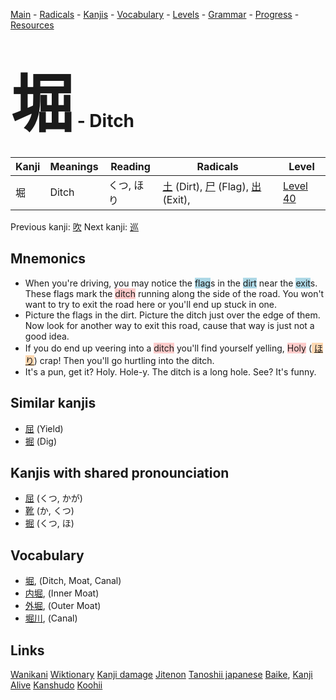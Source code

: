 <style> bigfont {font-size: 100px}</style>
[Main](../README.md) -
[Radicals](../radicals.md) -
[Kanjis](../kanjis.md) -
[Vocabulary](../vocabulary.md) -
[Levels](../levels.md) -
[Grammar](../grammar.md) - 
[Progress](../progress.md) -
[Resources](../resources.md)
# <bigfont> 堀</bigfont> - Ditch 

| Kanji | Meanings | Reading | Radicals | Level |
| --- | --- | --- | --- | --- |
| 堀 | Ditch | くつ, ほり | [土](../radicals/土.md) (Dirt), [尸](../radicals/尸.md) (Flag), [出](../radicals/出.md) (Exit),  | [Level 40](../levels/wk_level40.md) |

Previous kanji: [吹](吹.md) Next kanji: [巡](巡.md) 

## Mnemonics
 * When you're driving, you may notice the <span style="background-color:#ADD8E6"> flag</span>s in the <span style="background-color:#ADD8E6"> dirt</span> near the <span style="background-color:#ADD8E6"> exit</span>s. These flags mark the <span style="background-color:#ffcccb"> ditch</span> running along the side of the road. You won't want to try to exit the road here or you'll end up stuck in one.
* Picture the flags in the dirt. Picture the ditch just over the edge of them. Now look for another way to exit this road, cause that way is just not a good idea.
* If you do end up veering into a <span style="background-color:#ffcccb"> ditch</span> you'll find yourself yelling, <span style="background-color:#ffcccb"> Holy</span> (<span style="background-color:#fed8b1"> [ほり](https://jisho.org/search/ほり)</span>) crap! Then you'll go hurtling into the ditch.
* It's a pun, get it? Holy. Hole-y. The ditch is a long hole. See? It's funny.


## Similar kanjis
 * [屈](屈.md) (Yield)
* [掘](掘.md) (Dig)



## Kanjis with shared pronounciation
 * [屈](屈.md) (くつ, かが)
* [靴](靴.md) (か, くつ)
* [掘](掘.md) (くつ, ほ)



## Vocabulary
 * [堀](../vocabulary/堀.md), (Ditch, Moat, Canal)
* [内堀](../vocabulary/堀.md), (Inner Moat)
* [外堀](../vocabulary/堀.md), (Outer Moat)
* [堀川](../vocabulary/堀.md), (Canal)




## Links 


[Wanikani](https://www.wanikani.com/kanji/堀)
[Wiktionary](https://en.wiktionary.org/wiki/堀)
[Kanji damage](http://www.kanjidamage.com/kanji/search?utf8=✓&q=堀)
[Jitenon](https://jitenon.com/kanji/堀)
[Tanoshii japanese](https://www.tanoshiijapanese.com/dictionary/kanji.cfm?k=堀)
[Baike](https://baike.baidu.com/item/堀),
[Kanji Alive](https://app.kanjialive.com/堀)
[Kanshudo](https://www.kanshudo.com/searchmn?q=堀)
[Koohii](https://kanji.koohii.com/study/kanji/堀)
